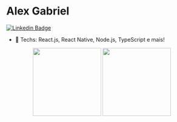 # Alex Gabriel
[![Linkedin Badge](https://img.shields.io/badge/-LinkedIn-151515?style=flat-square&logo=Linkedin&logoColor=78fe96&link=ttps://www.linkedin.com/in/alexgabriel0/)](ttps://www.linkedin.com/in/alexgabriel0/)

- :rocket: Techs: React.js, React Native, Node.js, TypeScript e mais!

<div align="center">
  <img height="180em" src="https://github-readme-stats.vercel.app/api?username=alexgabriel1&show_icons=true&theme=dark" />
  <img height="180em" src="https://github-readme-stats.vercel.app/api/top-langs/?username=alexgabriel1&layout=compact&theme=dark" />
</div>
